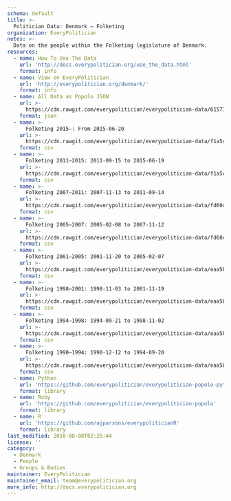 ```yaml
---
schema: default
title: >-
  Politician Data: Denmark — Folketing
organization: EveryPolitician
notes: >-
  Data on the people within the Folketing legislature of Denmark.
resources:
  - name: How To Use The Data
    url: 'http://docs.everypolitician.org/use_the_data.html'
    format: info
  - name: View on EveryPolitician
    url: 'http://everypolitician.org/denmark/'
    format: info
  - name: All Data as Popolo JSON
    url: >-
      https://cdn.rawgit.com/everypolitician/everypolitician-data/61577c7dd7be9340f5811b5e36ab8b6360419630/data/Denmark/Folketing/ep-popolo-v1.0.json
    format: json
  - name: >-
      Folketing 2015–: From 2015-06-20
    url: >-
      https://cdn.rawgit.com/everypolitician/everypolitician-data/f1a5ca6283720e7bee73e4122f9d5e378e4b360e/data/Denmark/Folketing/term-2015.csv
    format: csv
  - name: >-
      Folketing 2011–2015: 2011-09-15 to 2015-06-19
    url: >-
      https://cdn.rawgit.com/everypolitician/everypolitician-data/f1a5ca6283720e7bee73e4122f9d5e378e4b360e/data/Denmark/Folketing/term-2011.csv
    format: csv
  - name: >-
      Folketing 2007–2011: 2007-11-13 to 2011-09-14
    url: >-
      https://cdn.rawgit.com/everypolitician/everypolitician-data/fd60ce7f710c2d776fee9c8c7c32e196bbf63e0a/data/Denmark/Folketing/term-2007.csv
    format: csv
  - name: >-
      Folketing 2005–2007: 2005-02-08 to 2007-11-12
    url: >-
      https://cdn.rawgit.com/everypolitician/everypolitician-data/fd60ce7f710c2d776fee9c8c7c32e196bbf63e0a/data/Denmark/Folketing/term-2005.csv
    format: csv
  - name: >-
      Folketing 2001–2005: 2001-11-20 to 2005-02-07
    url: >-
      https://cdn.rawgit.com/everypolitician/everypolitician-data/eaa5ba4503501fae9aab3a7d0ff79edc7664b4f5/data/Denmark/Folketing/term-2001.csv
    format: csv
  - name: >-
      Folketing 1998–2001: 1998-11-03 to 2001-11-19
    url: >-
      https://cdn.rawgit.com/everypolitician/everypolitician-data/eaa5ba4503501fae9aab3a7d0ff79edc7664b4f5/data/Denmark/Folketing/term-1998.csv
    format: csv
  - name: >-
      Folketing 1994–1998: 1994-09-21 to 1998-11-02
    url: >-
      https://cdn.rawgit.com/everypolitician/everypolitician-data/eaa5ba4503501fae9aab3a7d0ff79edc7664b4f5/data/Denmark/Folketing/term-1994.csv
    format: csv
  - name: >-
      Folketing 1990–1994: 1990-12-12 to 1994-09-20
    url: >-
      https://cdn.rawgit.com/everypolitician/everypolitician-data/eaa5ba4503501fae9aab3a7d0ff79edc7664b4f5/data/Denmark/Folketing/term-1990.csv
    format: csv
  - name: Python
    url: 'https://github.com/everypolitician/everypolitician-popolo-python'
    format: library
  - name: Ruby
    url: 'https://github.com/everypolitician/everypolitician-popolo'
    format: library
  - name: R
    url: 'https://github.com/ajparsons/everypoliticianR'
    format: library
last_modified: 2018-08-08T02:25:44
license: ''
category:
  - Denmark
  - People
  - Groups & Bodies
maintainer: EveryPolitician
maintainer_email: team@everypolitician.org
more_info: http://docs.everypolitician.org
---
```

